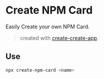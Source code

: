 # Create NPM Card

Easily Create your own NPM Card.

> created with [create-create-app](https://github.com/uetchy/create-create-app).

## Use

```bash
npx create-npm-card <name>
```
